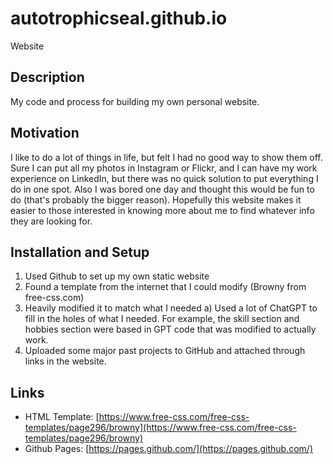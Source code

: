 # autotrophicseal.github.io
Website

## Description

My code and process for building my own personal website.

## Motivation

I like to do a lot of things in life, but felt I had no good way to show them off. Sure I can put all my photos in Instagram or Flickr, and I can have my work experience on LinkedIn, but there was no quick solution to put everything I do in one spot. Also I was bored one day and thought this would be fun to do (that's probably the bigger reason). Hopefully this website makes it easier to those interested in knowing more about me to find whatever info they are looking for.

## Installation and Setup

1. Used Github to set up my own static website
2. Found a template from the internet that I could modify (Browny from free-css.com)
3. Heavily modified it to match what I needed
   a) Used a lot of ChatGPT to fill in the holes of what I needed. For example, the skill section and hobbies section were based in GPT code that was modified to actually work.
4. Uploaded some major past projects to GitHub and attached through links in the website.

## Links

- HTML Template: [https://www.free-css.com/free-css-templates/page296/browny](https://www.free-css.com/free-css-templates/page296/browny)
- Github Pages: [https://pages.github.com/](https://pages.github.com/)

